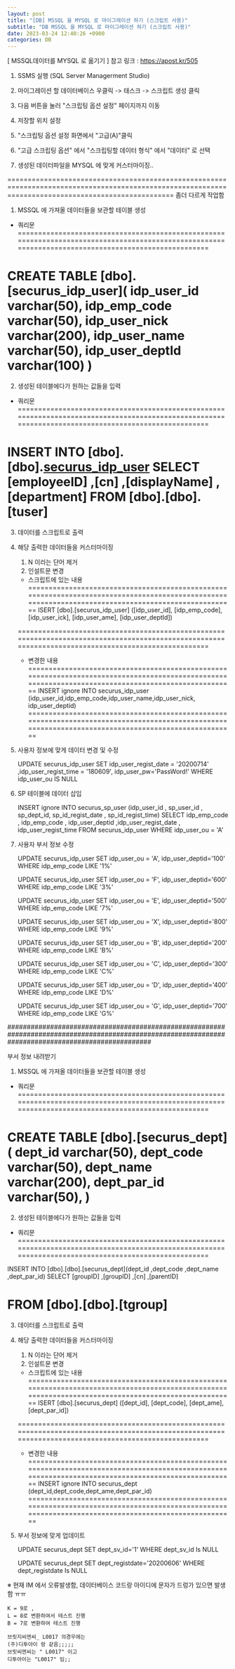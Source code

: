 ```yaml
---
layout: post
title: "[DB] MSSQL 을 MYSQL 로 마이그레이션 하기 (스크립트 사용)"
subtitle: "DB MSSQL 을 MYSQL 로 마이그레이션 하기 (스크립트 사용)"
date: 2023-03-24 12:40:26 +0900
categories: DB
---
```

[ MSSQL데이터를 MYSQL 로 옮기기 ]
	참고 링크 : https://apost.kr/505



1. SSMS 실행 (SQL Server Managerment Studio)


2. 마이그레이션 할 데이터베이스 우클릭
	-> 태스크
	-> 스크립트 생성 클릭


3. 다음 버튼을 눌러 "스크립팅 옵션 설정" 페이지까지 이동

4. 저장할 위치 설정


5. "스크립팅 옵션 설정 화면에서 "고급(A)"클릭


6. "고급 스크립팅 옵션" 에서 "스크립팅할 데이터 형식" 에서 "데이터" 로 선택

7. 생성된 데이터파일을 MYSQL 에 맞게 커스터마이징..





=====================================================================================================================================================
좀더 다르게 작업함

1. MSSQL 에 가져올 데이터들을 보관할 테이블 생성
	
* 쿼리문
=====================================================================================================================================================

CREATE TABLE [dbo].[securus_idp_user](
idp_user_id varchar(50),
idp_emp_code varchar(50),
idp_user_nick varchar(200),
idp_user_name varchar(50),
idp_user_deptId varchar(100)
)
=====================================================================================================================================================



2. 생성된 테이블에다가 원하는 값들을 입력

* 쿼리문
=====================================================================================================================================================

INSERT INTO [dbo].[dbo].[securus_idp_user](idp_user_id,idp_user_nick,idp_user_name,idp_user_deptId)
SELECT 
      [employeeID]
      ,[cn]
      ,[displayName]
      ,[department]
  FROM [dbo].[dbo].[tuser]
=====================================================================================================================================================



3. 데이터를 스크립트로 출력


4. 해당 출력한 데이터들을 커스터마이징
	1. N 이라는 단어 제거
	2. 인설트문 변경
	
	* 스크립트에 있는 내용
	=====================================================================================================================================================
	ISERT [dbo].[securus_idp_user] ([idp_user_id], [idp_emp_code], [idp_user_ick], [idp_user_ame], [idp_user_deptId])

	=====================================================================================================================================================
	
	* 변경한 내용
	=====================================================================================================================================================
	INSERT ignore INTO securus_idp_user (idp_user_id,idp_emp_code,idp_user_name,idp_user_nick, idp_user_deptid)
	=====================================================================================================================================================


5. 사용자 정보에 맞게 데이터 변경 및 수정

	UPDATE securus_idp_user SET idp_user_regist_date = '20200714' ,idp_user_regist_time = '180609', idp_user_pw='PassWord!' 
	WHERE idp_user_ou IS NULL



6. SP 테이블에 데이터 삽입

	INSERT ignore INTO securus_sp_user (idp_user_id , sp_user_id , sp_dept_id, sp_id_regist_date , sp_id_regist_time)
	SELECT idp_emp_code , idp_emp_code  , idp_user_deptid ,idp_user_regist_date , idp_user_regist_time FROM securus_idp_user WHERE idp_user_ou = 'A'


7. 사용자 부서 정보 수정

	UPDATE securus_idp_user SET idp_user_ou = 'A', idp_user_deptid='100'
	WHERE idp_emp_code LIKE '1%'

	UPDATE securus_idp_user SET idp_user_ou = 'F', idp_user_deptid='600'
	WHERE idp_emp_code LIKE '3%'


	UPDATE securus_idp_user SET idp_user_ou = 'E', idp_user_deptid='500'
	WHERE idp_emp_code LIKE '7%'


	UPDATE securus_idp_user SET idp_user_ou = 'X', idp_user_deptid='800'
	WHERE idp_emp_code LIKE '9%'

	UPDATE securus_idp_user SET idp_user_ou = 'B', idp_user_deptid='200'
	WHERE idp_emp_code LIKE 'B%'

	UPDATE securus_idp_user SET idp_user_ou = 'C', idp_user_deptid='300'
	WHERE idp_emp_code LIKE 'C%'


	UPDATE securus_idp_user SET idp_user_ou = 'D', idp_user_deptid='400'
	WHERE idp_emp_code LIKE 'D%'

	UPDATE securus_idp_user SET idp_user_ou = 'G', idp_user_deptid='700'
	WHERE idp_emp_code LIKE 'G%'




#####################################################################################################################################################

부서 정보 내려받기


1. MSSQL 에 가져올 데이터들을 보관할 테이블 생성
	
* 쿼리문
=====================================================================================================================================================

CREATE TABLE [dbo].[securus_dept](
dept_id varchar(50),
dept_code varchar(50),
dept_name varchar(200),
dept_par_id varchar(50),
)
=====================================================================================================================================================



2. 생성된 테이블에다가 원하는 값들을 입력

* 쿼리문
=====================================================================================================================================================

INSERT INTO [dbo].[dbo].[securus_dept](dept_id ,dept_code ,dept_name ,dept_par_id)
SELECT 
       [groupID]
	  ,[groupID]
      ,[cn]
      ,[parentID]

  FROM [dbo].[dbo].[tgroup]
=====================================================================================================================================================



3. 데이터를 스크립트로 출력


4. 해당 출력한 데이터들을 커스터마이징
	1. N 이라는 단어 제거
	2. 인설트문 변경
	
	* 스크립트에 있는 내용
	=====================================================================================================================================================
	ISERT [dbo].[securus_dept] ([dept_id], [dept_code], [dept_ame], [dept_par_id])

	=====================================================================================================================================================
	
	* 변경한 내용
	=====================================================================================================================================================
	INSERT ignore INTO securus_dept (dept_id,dept_code,dept_ame,dept_par_id)
	=====================================================================================================================================================

5. 부서 정보에 맞게 업데이트

	UPDATE securus_dept SET dept_sv_id='1' WHERE dept_sv_id Is NULL

	UPDATE securus_dept SET dept_registdate='20200606' WHERE dept_registdate Is NULL


※ 현재 IM 에서 오류발생함, 데이터베이스 코드랑 아이디에 문자가 드렁가 있으면 발생함 ㅠㅠ

	K = 9로 ,
	L = 8로 변환하여서 테스트 진행
	B = 7로 변환하여 테스트 진행

	브릿지씨엔씨_ L0017 의경우에는
	(주)디투아이 랑 같음;;;;;
	브릿씨엔씨는 " L0017" 이고
	디투아이는 "L0017" 임;;                                                                                                                                                                                                                                                                                                                                                                                                                                                                                                                                                                                                                                                                                                                                                                                                                                                                                                                                                                                                                                                                                                                                                                                                                                                                                                                                                                                                                                                                                                                                                                                                                                                                                                                                                                                                                                                                                                                                                                                                                                                                                                                                                                                                                                                                                                                                                                                                                                                                                                                                                                                                                                                                                                                                                                                                                                                                                                                                                                                                                                                                                                                                                                                                                                                                                                                                                                                                                                                                                                                                                                                                                                                                                                                                                                                                                                                                                                                                                                                                                                                                                                                                                                                                                                                                                                                                                                                                                                                                                                                                                                                                                                                                                                                                                                                                                                                                                                                                                                                                                                                                                                                                                                                                                                                                                                                                                                                                                                                                                                                                                                                                                                                                                                                                                                                                                                                                                                                                                                                                                                                                                                                                                                                                                                                                                                                                                                                                                                                                                                                                                                                                                                                                                                                                                                                                                                                                                                                                 
